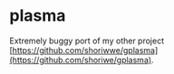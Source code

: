 # plasma
 
Extremely buggy port of my other project [https://github.com/shoriwwe/gplasma](https://github.com/shoriwe/gplasma). 